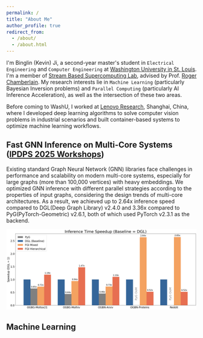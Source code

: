```yaml
---
permalink: /
title: "About Me"
author_profile: true
redirect_from: 
  - /about/
  - /about.html
---
```


I'm Binglin (Kevin) Ji, a second-year master's student in `Electrical Engineering` and `Computer Engineering` at [Washington University in St. Louis](https://washu.edu). I'm a member of [Stream Based Supercomputing Lab](https://sbs.wustl.edu), advised by Prof. [Roger Chamberlain](https://www.ccrc.wustl.edu/~roger/). My research interests lie in `Machine Learning` (particularly Bayesian Inversion problems) and `Parallel Computing` (particularly AI Inference Acceleration), as well as the intersection of these two areas. 

Before coming to WashU, I worked at [Lenovo Research](https://research.lenovo.com/webapp/view_English/home.html), Shanghai, China, where I developed deep learning algorithms to solve computer vision problems in industrial scenarios and built container-based systems to optimize machine learning workflows.



## Fast GNN Inference on Multi-Core Systems ([IPDPS 2025 Workshops](https://www.ipdps.org/ipdps2025/2025-workshops.html))

Existing standard Graph Neural Network (GNN) libraries face challenges in performance and scalability on modern multi-core systems, especially for large graphs (more than 100,000 vertices) with heavy embeddings. We optimized GNN inference with different parallel strategies according to the properties of input graphs, considering the design trends of multi-core architectures. As a result, we achieved up to 2.64x inference speed compared to DGL(Deep Graph Library) v2.4.0 and 3.36x compared to PyG(PyTorch-Geometric) v2.6.1, both of which used PyTorch v2.3.1 as the backend.

![FGI Speedup Comparison](/images/FGI_speedup.jpeg)



## Machine Learning







